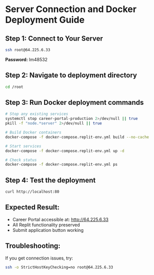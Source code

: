 # Server Connection and Docker Deployment Guide

## Step 1: Connect to Your Server
```bash
ssh root@64.225.6.33
```
**Password:** lm48532

## Step 2: Navigate to deployment directory
```bash
cd /root
```

## Step 3: Run Docker deployment commands
```bash
# Stop any existing services
systemctl stop career-portal-production 2>/dev/null || true
pkill -f "node.*server" 2>/dev/null || true

# Build Docker containers
docker-compose -f docker-compose.replit-env.yml build --no-cache

# Start services
docker-compose -f docker-compose.replit-env.yml up -d

# Check status
docker-compose -f docker-compose.replit-env.yml ps
```

## Step 4: Test the deployment
```bash
curl http://localhost:80
```

## Expected Result:
- Career Portal accessible at: http://64.225.6.33
- All Replit functionality preserved
- Submit application button working

## Troubleshooting:
If you get connection issues, try:
```bash
ssh -o StrictHostKeyChecking=no root@64.225.6.33
```